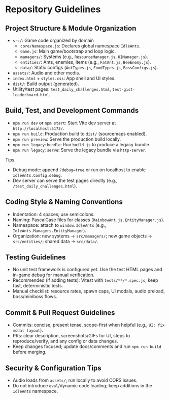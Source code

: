 # Repository Guidelines

## Project Structure & Module Organization
- `src/`: Game code organized by domain
  - `core/Namespace.js`: Declares global namespace `IdleAnts`.
  - `Game.js`: Main game/bootstrap and loop logic.
  - `managers/`: Systems (e.g., `ResourceManager.js`, `UIManager.js`).
  - `entities/`: Ants, enemies, items (e.g., `FatAnt.js`, `BeeEnemy.js`).
  - `data/`: Static configs (`AntTypes.js`, `FoodTypes.js`, `BossConfigs.js`).
- `assets/`: Audio and other media.
- `index.html` + `styles.css`: App shell and UI styles.
- `dist/`: Build output (generated).
- Utility/test pages: `test_daily_challenges.html`, `test-gist-leaderboard.html`.

## Build, Test, and Development Commands
- `npm run dev` or `npm start`: Start Vite dev server at `http://localhost:5173/`.
- `npm run build`: Production build to `dist/` (sourcemaps enabled).
- `npm run preview`: Serve the production build locally.
- `npm run legacy:bundle`: Run `build.js` to produce a legacy bundle.
- `npm run legacy:serve`: Serve the legacy bundle via `http-server`.

Tips
- Debug mode: append `?debug=true` or run on localhost to enable `IdleAnts.Config.debug`.
- Dev server can serve the test pages directly (e.g., `/test_daily_challenges.html`).

## Coding Style & Naming Conventions
- Indentation: 4 spaces; use semicolons.
- Naming: PascalCase files for classes (`RainbowAnt.js`, `EntityManager.js`).
- Namespace: attach to `window.IdleAnts` (e.g., `IdleAnts.Managers.EntityManager`).
- Organization: new systems → `src/managers/`; new game objects → `src/entities/`; shared data → `src/data/`.

## Testing Guidelines
- No unit test framework is configured yet. Use the test HTML pages and in-game debug for manual verification.
- Recommended (if adding tests): Vitest with `tests/**/*.spec.js`; keep fast, deterministic tests.
- Manual checklist: resource rates, spawn caps, UI modals, audio preload, boss/miniboss flows.

## Commit & Pull Request Guidelines
- Commits: concise, present tense, scope-first when helpful (e.g., `UI: fix modal layout`).
- PRs: clear description, screenshots/GIFs for UI, steps to reproduce/verify, and any config or data changes.
- Keep changes focused; update docs/comments and run `npm run build` before merging.

## Security & Configuration Tips
- Audio loads from `assets/`; run locally to avoid CORS issues.
- Do not introduce `eval`/dynamic code loading; keep additions in the `IdleAnts` namespace.
